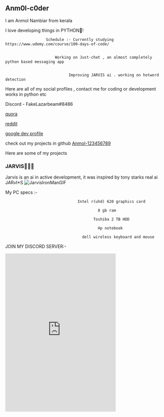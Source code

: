 ## Anm0l-c0der


I am Anmol Nambiar from kerala






I love developing things in PYTHON🐍!

                      Schedule :- Currently studying https://www.udemy.com/course/100-days-of-code/ 


                          Working on Just-chat , an almost completely python based messaging app
                          
                          
                                Improving JARVIS ai . working on hotword detection
                                
                                
                                
Here are all of my social profiles , contact me for coding or development works in python etc 
                               
                                
   Discord - FakeLazarbeam#8486
                                          
   [quora](https://www.quora.com/profile/Anm0lc0der)
                                          
   [reddit](https://www.reddit.com/user/Appu100)
                                          
   [google dev profile](g.dev/anmolcoder)
                                          
  
   
   
check out my projects in github
[Anmol-123456789](https://github.com/anmol-123456789)


Here are some of my projects

### JARVIS🤖🤖🤖
Jarvis is an ai in active development, it was inspired by tony starks real ai J*A*R*v*I*S
![JarvisIronManGIF](https://user-images.githubusercontent.com/83905331/155690410-334d72d7-0d6f-4c67-b016-1e8382abee47.gif)


<script src="https://gist.github.com/anmol-123456789/c5db168b8847e2ceb46e9cb4aa4cf710.js"></script>



My PC specs :-


                                    Intel r(uhd) 620 graphics card 

                                             8 gb ram
               
                                           Toshiba 2 TB HDD
                
                                             Hp notebook
                                             
                                      dell wireless keyboard and mouse
                                      
                                      
                                      
 JOIN MY DISCORD SERVER:-

<iframe src="https://discord.com/widget?id=954315462425063454&theme=dark" width="350" height="500" allowtransparency="true" frameborder="0" sandbox="allow-popups allow-popups-to-escape-sandbox allow-same-origin allow-scripts"></iframe>
                                      
               

